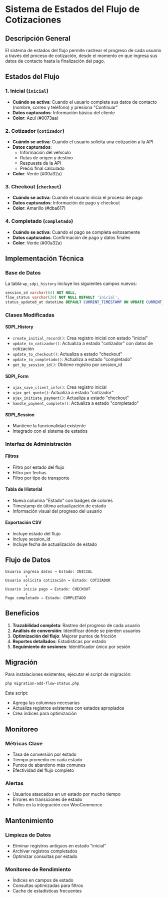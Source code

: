 # Sistema de Estados del Flujo de Cotizaciones

## Descripción General

El sistema de estados del flujo permite rastrear el progreso de cada usuario a través del proceso de cotización, desde el momento en que ingresa sus datos de contacto hasta la finalización del pago.

## Estados del Flujo

### 1. **Inicial** (`inicial`)
- **Cuándo se activa**: Cuando el usuario completa sus datos de contacto (nombre, correo y teléfono) y presiona "Continuar"
- **Datos capturados**: Información básica del cliente
- **Color**: Azul (#0073aa)

### 2. **Cotizador** (`cotizador`)
- **Cuándo se activa**: Cuando el usuario solicita una cotización a la API
- **Datos capturados**: 
  - Información del vehículo
  - Rutas de origen y destino
  - Respuesta de la API
  - Precio final calculado
- **Color**: Verde (#00a32a)

### 3. **Checkout** (`checkout`)
- **Cuándo se activa**: Cuando el usuario inicia el proceso de pago
- **Datos capturados**: Información de pago y checkout
- **Color**: Amarillo (#dba617)

### 4. **Completado** (`completado`)
- **Cuándo se activa**: Cuando el pago se completa exitosamente
- **Datos capturados**: Confirmación de pago y datos finales
- **Color**: Verde (#00a32a)

## Implementación Técnica

### Base de Datos

La tabla `wp_sdpi_history` incluye los siguientes campos nuevos:

```sql
session_id varchar(64) NOT NULL,
flow_status varchar(20) NOT NULL DEFAULT 'inicial',
status_updated_at datetime DEFAULT CURRENT_TIMESTAMP ON UPDATE CURRENT_TIMESTAMP
```

### Clases Modificadas

#### SDPI_History
- `create_initial_record()`: Crea registro inicial con estado "inicial"
- `update_to_cotizador()`: Actualiza a estado "cotizador" con datos de cotización
- `update_to_checkout()`: Actualiza a estado "checkout"
- `update_to_completado()`: Actualiza a estado "completado"
- `get_by_session_id()`: Obtiene registro por session_id

#### SDPI_Form
- `ajax_save_client_info()`: Crea registro inicial
- `ajax_get_quote()`: Actualiza a estado "cotizador"
- `ajax_initiate_payment()`: Actualiza a estado "checkout"
- `handle_payment_complete()`: Actualiza a estado "completado"

#### SDPI_Session
- Mantiene la funcionalidad existente
- Integrado con el sistema de estados

### Interfaz de Administración

#### Filtros
- Filtro por estado del flujo
- Filtro por fechas
- Filtro por tipo de transporte

#### Tabla de Historial
- Nueva columna "Estado" con badges de colores
- Timestamp de última actualización de estado
- Información visual del progreso del usuario

#### Exportación CSV
- Incluye estado del flujo
- Incluye session_id
- Incluye fecha de actualización de estado

## Flujo de Datos

```
Usuario ingresa datos → Estado: INICIAL
         ↓
Usuario solicita cotización → Estado: COTIZADOR
         ↓
Usuario inicia pago → Estado: CHECKOUT
         ↓
Pago completado → Estado: COMPLETADO
```

## Beneficios

1. **Trazabilidad completa**: Rastreo del progreso de cada usuario
2. **Análisis de conversión**: Identificar dónde se pierden usuarios
3. **Optimización del flujo**: Mejorar puntos de fricción
4. **Reportes detallados**: Estadísticas por estado
5. **Seguimiento de sesiones**: Identificador único por sesión

## Migración

Para instalaciones existentes, ejecutar el script de migración:

```bash
php migration-add-flow-status.php
```

Este script:
- Agrega las columnas necesarias
- Actualiza registros existentes con estados apropiados
- Crea índices para optimización

## Monitoreo

### Métricas Clave
- Tasa de conversión por estado
- Tiempo promedio en cada estado
- Puntos de abandono más comunes
- Efectividad del flujo completo

### Alertas
- Usuarios atascados en un estado por mucho tiempo
- Errores en transiciones de estado
- Fallos en la integración con WooCommerce

## Mantenimiento

### Limpieza de Datos
- Eliminar registros antiguos en estado "inicial"
- Archivar registros completados
- Optimizar consultas por estado

### Monitoreo de Rendimiento
- Índices en campos de estado
- Consultas optimizadas para filtros
- Cache de estadísticas frecuentes
